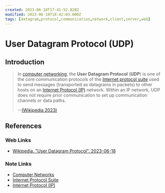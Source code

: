 ```yaml
---
created: 2023-06-18T17:41:52.828Z
modified: 2023-06-18T18:42:03.000Z
tags: [datagram,protocol,communication,network,client,server,web]
---
```

# User Datagram Protocol (UDP)

## Introduction

>In [computer networking][-net],
>the **User Datagram Protocol** (**UDP**) is one of
>the core communication protocols of the [Internet protocol suite][-tcpip] used to
>send messages (transported as datagrams in packets) to other hosts on
>an [Internet Protocol (IP)][-ip] network.
>Within an IP network,
>UDP does not require prior communication to
>set up communication channels or data paths.
>
>--[(Wikipedia 2023)][wiki-udp]

## References

### Web Links

* [Wikipedia. "User Datagram Protocol". 2023-06-18][wiki-udp]

<!-- Hidden References -->
[wiki-udp]: https://en.wikipedia.org/wiki/User_Datagram_Protocol "Wikipedia. User Datagram Protocol"

### Note Links

* [Computer Networks][-net]
* [Internet Protocol Suite][-tcpip]
* [Internet Protocol (IP)][-ip]

<!-- Hidden References -->
[-net]: network.md "Computer Networks"
[-tcpip]: internet-protocol-suite.md "Internet Protocol Suite"
[-ip]: internet-protocol.md "Internet Protocol (IP)"
